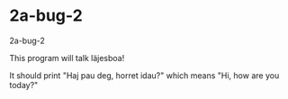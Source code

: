 # 2a-bug-2
2a-bug-2

This program will talk läjesboa!

It should print "Haj pau deg, horret idau?" which means "Hi, how are you today?"

